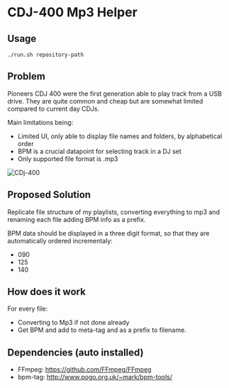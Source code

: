 # CDJ-400 Mp3 Helper

## Usage

```
./run.sh repository-path
```

## Problem

Pioneers CDJ 400 were the first generation able to play track from a USB drive.
They are quite common and cheap but are somewhat limited compared to current day CDJs.

Main limitations being:
- Limited UI, only able to display file names and folders, by alphabetical order
- BPM is a crucial datapoint for selecting track in a DJ set
- Only supported file format is .mp3

![CDj-400](https://www.pioneerdj.com/-/media/pioneerdj/images/products/player/cdj-400/cdj-400-main.png?h=240&w=320&hash=629C95F1CF6F54AB9D0EBA5717579B6E)

## Proposed Solution

Replicate file structure of my playlists, converting everything to mp3 and renaming each file adding BPM info as a prefix.

BPM data should be displayed in a three digit format, so that they are automatically ordered incrementaly:
- 090 
- 125
- 140

## How does it work

For every file:
- Converting to Mp3 if not done already
- Get BPM and add to meta-tag and as a prefix to filename.

## Dependencies (auto installed)

- FFmpeg: https://github.com/FFmpeg/FFmpeg
- bpm-tag: http://www.pogo.org.uk/~mark/bpm-tools/